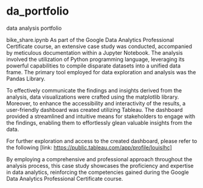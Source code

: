 # da_portfolio
data analysis portfolio

bike_share.ipynb
As part of the Google Data Analytics Professional Certificate course, an extensive case study was conducted, accompanied by meticulous documentation within a Jupyter Notebook. The analysis involved the utilization of Python programming language, leveraging its powerful capabilities to compile disparate datasets into a unified data frame. The primary tool employed for data exploration and analysis was the Pandas Library.

To effectively communicate the findings and insights derived from the analysis, data visualizations were crafted using the matplotlib library. Moreover, to enhance the accessibility and interactivity of the results, a user-friendly dashboard was created utilizing Tableau. The dashboard provided a streamlined and intuitive means for stakeholders to engage with the findings, enabling them to effortlessly glean valuable insights from the data.

For further exploration and access to the created dashboard, please refer to the following [link: https://public.tableau.com/app/profile/louislhc]

By employing a comprehensive and professional approach throughout the analysis process, this case study showcases the proficiency and expertise in data analytics, reinforcing the competencies gained during the Google Data Analytics Professional Certificate course.
